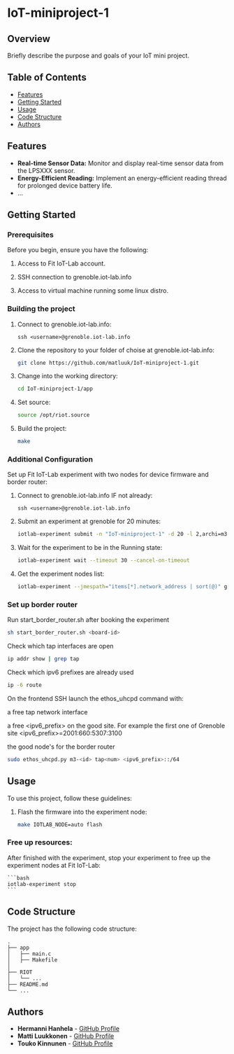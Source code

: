 # IoT-miniproject-1

## Overview

Briefly describe the purpose and goals of your IoT mini project.

## Table of Contents

- [Features](#features)
- [Getting Started](#getting-started)
- [Usage](#usage)
- [Code Structure](#code-structure)
- [Authors](#authors)

## Features

- **Real-time Sensor Data:** Monitor and display real-time sensor data from the LPSXXX sensor.
- **Energy-Efficient Reading:** Implement an energy-efficient reading thread for prolonged device battery life.
- ...

## Getting Started

### Prerequisites

Before you begin, ensure you have the following:

1. Access to Fit IoT-Lab account.

2. SSH connection to grenoble.iot-lab.info

3. Access to virtual machine running some linux distro.

### Building the project

1. Connect to grenoble.iot-lab.info:

    ```batch
    ssh <username>@grenoble.iot-lab.info
    ```

2. Clone the repository to your folder of choise at grenoble.iot-lab.info:

    ```bash
    git clone https://github.com/matluuk/IoT-miniproject-1.git
    ```

3. Change into the working directory:

    ```bash
    cd IoT-miniproject-1/app
    ```

4. Set source:

    ```bash
    source /opt/riot.source
    ```

5. Build the project:

    ```bash
    make
    ```


### Additional Configuration

Set up Fit IoT-Lab experiment with two nodes for device firmware and border router:

1. Connect to grenoble.iot-lab.info IF not already:

    ```batch
    ssh <username>@grenoble.iot-lab.info
    ```

2. Submit an experiment at grenoble for 20 minutes:

    ```bash
    iotlab-experiment submit -n "IoT-miniproject-1" -d 20 -l 2,archi=m3:at86rf231+site=grenoble
    ```

3. Wait for the experiment to be in the Running state:

    ```bash
    iotlab-experiment wait --timeout 30 --cancel-on-timeout
    ```

4. Get the experiment nodes list:

    ```bash
    iotlab-experiment --jmespath="items[*].network_address | sort(@)" get --nodes
    ```


### Set up border router

Run start_border_router.sh after booking the experiment
```bash
sh start_border_router.sh <board-id>
```


Check which tap interfaces are open
```bash
ip addr show | grep tap
```

Check which ipv6 prefixes are already used
```bash
ip -6 route
```
On the frontend SSH launch the ethos_uhcpd command with:

a free tap <num> network interface

a free <ipv6_prefix> on the good site. For example the first one of Grenoble site <ipv6_prefix>=2001:660:5307:3100

the good node's <id> for the border router
```bash
sudo ethos_uhcpd.py m3-<id> tap<num> <ipv6_prefix>::/64
```

## Usage

To use this project, follow these guidelines:

1. Flash the firmware into the experiment node:

    ```bash
    make IOTLAB_NODE=auto flash
    ```

### Free up resources:

After finished with the experiment, stop your experiment to free up the experiment nodes at Fit IoT-Lab:

    ```bash
    iotlab-experiment stop
    ```


## Code Structure

The project has the following code structure:

```plaintext
.
├── app
│   ├── main.c
│   ├── Makefile
│   
├── RIOT
│   └── ...
├── README.md
└── ...
```

## Authors

- **Hermanni Hanhela** - [GitHub Profile](https://github.com/HHanhela)
- **Matti Luukkonen** - [GitHub Profile](https://github.com/matluuk)
- **Touko Kinnunen** - [GitHub Profile](https://github.com/toukokinnunen)
